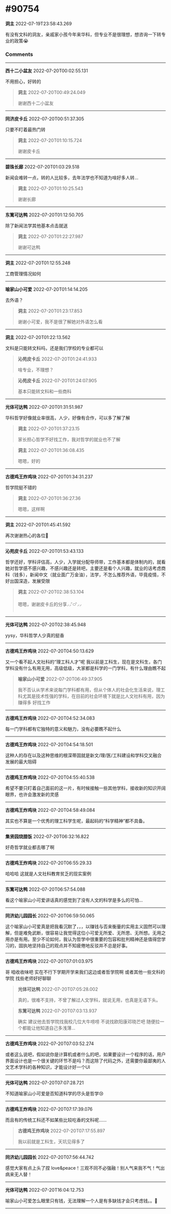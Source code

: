 # #90754

**洞主** 2022-07-19T23:58:43.269

有没有文科的洞友，亲戚家小孩今年来华科，但专业不是很理想，想咨询一下转专业的政策😭

### Comments

---

**西十二小盆友** 2022-07-20T00:02:55.131

不用担心，好转的

> **洞主** 2022-07-20T00:49:24.049
> 
> 谢谢西十二小盆友


---

**同济皮卡丘** 2022-07-20T00:51:37.305

只要不盯着最热门转

> **洞主** 2022-07-20T01:10:15.724
> 
> 谢谢皮卡丘


---

**碧珠长廊** 2022-07-20T01:03:29.518

新闻会难转一点，转的人比较多，去年法学也不知道为啥好多人转…

> **洞主** 2022-07-20T01:10:25.543
> 
> 谢谢长廊


---

**东篱可达鸭** 2022-07-20T01:12:50.705

除了新闻法学其他基本点击就送

> **洞主** 2022-07-20T01:22:27.987
> 
> 谢谢可达鸭


---

**洞主** 2022-07-20T01:12:55.248

工商管理情况如何

---

**喻家山小可爱** 2022-07-20T01:14:14.205

去外语？

> **洞主** 2022-07-20T01:23:17.853
> 
> 谢谢小可爱，我不是很了解她对外语怎么看


---

**洞主** 2022-07-20T01:22:13.562

文科是只能转文科吗，还是我们学校的专业都可以

> **沁苑皮卡丘** 2022-07-20T01:24:41.933
> 
> 啥专业，不理想？


> **沁苑皮卡丘** 2022-07-20T01:24:07.905
> 
> 基本只能转文科和一些商科


---

**光体可达鸭** 2022-07-20T01:31:51.987

华科哲学好像就业率很高，人少，好像有合作，可以多了解了解

> **洞主** 2022-07-20T01:37:23.15
> 
> 家长担心哲学不好找工作，我对哲学的就业也不了解


> **洞主** 2022-07-20T01:36:08.435
> 
> 嗯嗯，好的


---

**古德鸡王炸鸡块** 2022-07-20T01:34:31.237

哲学院挺不错的

> **洞主** 2022-07-20T01:36:27.36
> 
> 嗯嗯，这样啊


---

**洞主** 2022-07-20T01:45:41.592

再次谢谢热心的各位🌹

---

**沁苑皮卡丘** 2022-07-20T01:53:43.133

哲学还好，学科评估高，人少，入学就分配导师带，工作基本都是体制内的，就看她对哲学感不感兴趣，不感兴趣还是转吧，主要还是看个人兴趣，就业的话考虑商科（钱多），新闻中文（就业面广万金油），法学，不怎么推荐外语，毕竟疫情，不好出国深造，发展受限

> **洞主** 2022-07-20T02:38:53.104
> 
> 嗯嗯，谢谢皮卡丘的分享⸝⸝ ᷇࿀ ᷆⸝⸝


---

**光体可达鸭** 2022-07-20T02:38:45.948

yysy，华科哲学人少真的挺香

---

**古德鸡王炸鸡块** 2022-07-20T04:50:13.629

又一个看不起人文社科的“理工科人才”呢 我以前是工科生，现在是文科生，各门学科没有什么有用无用，高级低级，大家都是科学的一门学科，有什么理由瞧不起

> **喻家山小可爱** 2022-07-20T06:49:37.905
> 
> 我不否认从学术来说每门学科都有用，但从个体人的社会化生活来说，理工科尤其是技术性强的学科，在目前的社会环境下就是比人文社科有用，因为赚得多 好找工作


---

**古德鸡王炸鸡块** 2022-07-20T04:52:34.083

每一门学科都有它独特的意义和魅力，没有必要瞧不起什么

---

**古德鸡王炸鸡块** 2022-07-20T04:54:18.501

这种人的存在以及这种思维的根深蒂固就是新文/理/医/工科建设和学科交叉融合发展的最大阻碍

---

**古德鸡王炸鸡块** 2022-07-20T04:55:40.538

希望不要只盯着自己面前的这一片，有时候接触一些其他学科，接收新的知识开阔眼界，也许会激发新的灵感

---

**古德鸡王炸鸡块** 2022-07-20T04:58:49.084

其实也不算是一个优秀的理工科学生呢，最起码的“科学精神”都不具备。

---

**集贤园烧腊饭** 2022-07-20T06:32:16.822

好奇哲学就业都去哪了啊

---

**古德鸡王炸鸡块** 2022-07-20T06:55:29.33

哈哈哈 这就是人文社科教育贫乏的现实案例

---

**东篱可达鸭** 2022-07-20T06:57:54.088

看这个喻家山小可爱讲话真的感觉到了没有人文的科学是多么的可怕…

---

**同济幼儿园园长** 2022-07-20T06:59:50.065

这个喻家山小可爱真是把我看沉默了，，，以赚钱与否来衡量的实用主义固然可以理解，但是难免武断，很容易让我觉得这位小可爱无所爱、无所思、无所想。无用之用亦是有用。至少不论如何，我认为哲学中很重要的包容和批判精神还是值得您学习的，固执地坚持自己的观点并不知疲倦地反驳并不总是好事。

---

**古德鸡王炸鸡块** 2022-07-20T07:01:03.975

哥 咱收收味吧 实在不行下学期开学来我们这边或者哲学院啊 或者其他一些文科的学院 找些老师好好聊聊

> **光体可达鸭** 2022-07-20T07:05:28.002
> 
> 真的，很难不支持，不曾了解过人文学科，就说无用，也真是无语下头。


> **东篱可达鸭** 2022-07-20T07:03:13.937
> 
> 确实 建议他去哲学院找我校几位大牛唠唠 不说找欧阳康邓晓芒吧 随便拉一个都能让他知道自己多浅薄…


---

**古德鸡王炸鸡块** 2022-07-20T07:03:52.274

或者这么说吧，假如说你是计算机或者什么的吧，如果要设计一个程序的话，用户界面设计也是一个很关键的环节不是吗？而这除了代码之外，还需要你最鄙夷的人文艺术学科的各种知识，才能设计好一个UI

---

**光体可达鸭** 2022-07-20T07:07:28.721

不知道喻家山小可爱是否知道科学的尽头是哲学😢

---

**古德鸡王炸鸡块** 2022-07-20T07:17:39.076

而且有的传统工科还不如某些比较吃香的文科呢……

> **古德鸡王炸鸡块** 2022-07-20T07:17:55.897
> 
> 我以前就是工科生，天坑见得多了


---

**同济幼儿园园长** 2022-07-20T07:56:44.742

感觉大家有点上头了捏 love&peace！三观不同不必强融！别人气来我不气！气出病来无人替！

---

**光体可达鸭** 2022-07-20T16:04:12.753

喻家山小可爱怎么眼里只有钱，无法理解一个人是有多缺钱才会只考虑钱。。🤭

---

